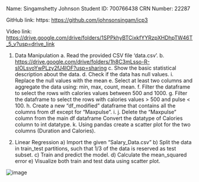 Name: Singamshetty Johnson 
Student ID: 700766438
CRN Number: 22287		

GitHub link: https: https://github.com/johnsonsingam/icp3



Video link: https://drive.google.com/drive/folders/1SPPkhyBTCixkfYYRzpXHDhpTW46T_5_v?usp=drive_link





1. Data Manipulation
a. Read the provided CSV file ‘data.csv’. 
b. https://drive.google.com/drive/folders/1h8C3mLsso-R-sIOLsvoYwPLzy2fJ4IOF?usp=sharing 
c. Show the basic statistical description about the data. 
d. Check if the data has null values. 
i. Replace the null values with the mean 
e. Select at least two columns and aggregate the data using: min, max, count, mean. 
f. 
Filter the dataframe to select the rows with calories values between 500 and 1000. 
g. Filter the dataframe to select the rows with calories values > 500 and pulse < 100. 
h. Create a new “df_modified” dataframe that contains all the columns from df except for 
“Maxpulse”. 
i. 
j. 
Delete the “Maxpulse” column from the main df dataframe 
Convert the datatype of Calories column to int datatype. 
k. Using pandas create a scatter plot for the two columns (Duration and Calories).







2. Linear Regression
a) Import the given “Salary_Data.csv”
b) Split the data in train_test partitions, such that 1/3 of the data is reserved as test subset.
c) Train and predict the model.
d) Calculate the mean_squared error
e) Visualize both train and test data using scatter plot.


![image](https://github.com/user-attachments/assets/f7d032a0-1c18-484f-bc98-1419de3ae48a)

